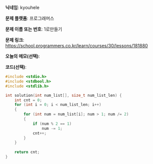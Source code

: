 **닉네임**: kyouhele

**문제 플랫폼**: 프로그래머스

**문제 이름 또는 번호**: 1로만들기

**문제 링크**: https://school.programmers.co.kr/learn/courses/30/lessons/181880

**오늘의 메모(선택)**: 

**코드(선택)**:

```c
#include <stdio.h>
#include <stdbool.h>
#include <stdlib.h>

int solution(int num_list[], size_t num_list_len) {
    int cnt = 0;
    for (int i = 0; i < num_list_len; i++)
    {
        for (int num = num_list[i]; num > 1; num /= 2)
        {
            if (num % 2 == 1)
                num -= 1;
            cnt++;
        }
    }
    
    return cnt;
}
```
